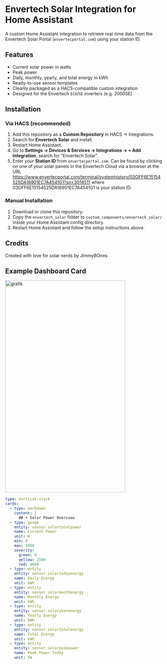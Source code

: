 # Envertech Solar Integration for Home Assistant

A custom Home Assistant integration to retrieve real-time data from the Envertech Solar Portal (`envertecportal.com`) using your station ID.

## Features

- Current solar power in watts
- Peak power
- Daily, monthly, yearly, and total energy in kWh
- Ready-to-use sensor templates
- Cleanly packaged as a HACS-compatible custom integration
- Designed for the Envertech `ECO`/`SE` inverters (e.g. 2000SE)

## Installation

### Via HACS (recommended)
1. Add this repository as a **Custom Repository** in HACS → Integrations.
2. Search for **Envertech Solar** and install.
3. Restart Home Assistant.
4. Go to **Settings → Devices & Services → Integrations → + Add Integration**, search for "Envertech Solar".
5. Enter your **Station ID** from `envertecportal.com`.
Can be found by clicking on one of your solar panels in the Envertech Cloud via a browser at the URL
https://www.envertecportal.com/terminal/systemhistory/03GFF6E15154525DA16901EC7A4541G1?sn=3014511
where 03GFF6E15154525DA16901EC7A4541G1 is your station ID.

### Manual Installation
1. Download or clone this repository.
2. Copy the `envertech_solar` folder to `custom_components/envertech_solar/` inside your Home Assistant config directory.
3. Restart Home Assistant and follow the setup instructions above.

## Credits

Created with love for solar nerds by JImmyBOnes

## Example Dashboard Card

<img width="384" height="677" alt="grafik" src="https://github.com/user-attachments/assets/62f80770-51ef-448a-96ce-a2aaf2bd4427" />


```yaml
type: vertical-stack
cards:
  - type: markdown
    content: |
      ## ☀️ Solar Power Overview
  - type: gauge
    entity: sensor.solartotalpower
    name: Current Power
    unit: W
    min: 0
    max: 5000
    severity:
      green: 0
      yellow: 2500
      red: 4000
  - type: entity
    entity: sensor.solartodayenergy
    name: Daily Energy
    unit: kWh
  - type: entity
    entity: sensor.solarmonthenergy
    name: Monthly Energy
    unit: kWh
  - type: entity
    entity: sensor.solaryearenergy
    name: Yearly Energy
    unit: kWh
  - type: entity
    entity: sensor.solartotalenergy
    name: Total Energy
    unit: kWh
  - type: entity
    entity: sensor.solarpeakpower
    name: Peak Power Today
    unit: kW